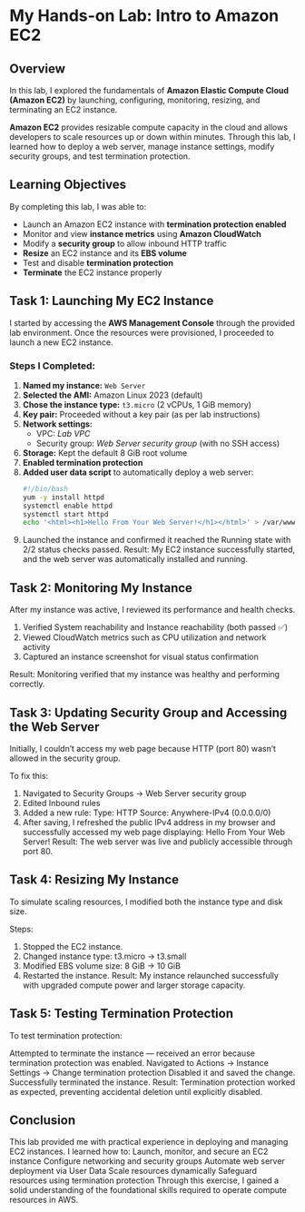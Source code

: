 # My Hands-on Lab: Intro to Amazon EC2
## Overview
In this lab, I explored the fundamentals of **Amazon Elastic Compute Cloud (Amazon EC2)** by launching, configuring, monitoring, resizing, and terminating an EC2 instance.

**Amazon EC2** provides resizable compute capacity in the cloud and allows developers to scale resources up or down within minutes. Through this lab, I learned how to deploy a web server, manage instance settings, modify security groups, and test termination protection.

## Learning Objectives
By completing this lab, I was able to:

- Launch an Amazon EC2 instance with **termination protection enabled**
- Monitor and view **instance metrics** using **Amazon CloudWatch**
- Modify a **security group** to allow inbound HTTP traffic
- **Resize** an EC2 instance and its **EBS volume**
- Test and disable **termination protection**
- **Terminate** the EC2 instance properly

## Task 1: Launching My EC2 Instance
I started by accessing the **AWS Management Console** through the provided lab environment. Once the resources were provisioned, I proceeded to launch a new EC2 instance.

### Steps I Completed:
1. **Named my instance:** `Web Server`
2. **Selected the AMI:** Amazon Linux 2023 (default)
3. **Chose the instance type:** `t3.micro` (2 vCPUs, 1 GiB memory)
4. **Key pair:** Proceeded without a key pair (as per lab instructions)
5. **Network settings:**
   - VPC: *Lab VPC*
   - Security group: *Web Server security group* (with no SSH access)
6. **Storage:** Kept the default 8 GiB root volume
7. **Enabled termination protection**
8. **Added user data script** to automatically deploy a web server:
   ```bash
   #!/bin/bash
   yum -y install httpd
   systemctl enable httpd
   systemctl start httpd
   echo '<html><h1>Hello From Your Web Server!</h1></html>' > /var/www/html/index.html

9. Launched the instance and confirmed it reached the Running state with 2/2 status checks passed.
Result: My EC2 instance successfully started, and the web server was automatically installed and running.

## Task 2: Monitoring My Instance
After my instance was active, I reviewed its performance and health checks.

1. Verified System reachability and Instance reachability (both passed ✅)
2. Viewed CloudWatch metrics such as CPU utilization and network activity
3. Captured an instance screenshot for visual status confirmation

Result: Monitoring verified that my instance was healthy and performing correctly.

## Task 3: Updating Security Group and Accessing the Web Server
Initially, I couldn’t access my web page because HTTP (port 80) wasn’t allowed in the security group.

To fix this:
1. Navigated to Security Groups → Web Server security group
2. Edited Inbound rules
3. Added a new rule:
    Type: HTTP
    Source: Anywhere-IPv4 (0.0.0.0/0)
4. After saving, I refreshed the public IPv4 address in my browser and successfully accessed my web page displaying:
    Hello From Your Web Server!
Result: The web server was live and publicly accessible through port 80.

## Task 4: Resizing My Instance
To simulate scaling resources, I modified both the instance type and disk size.

Steps:
1. Stopped the EC2 instance.
2. Changed instance type: t3.micro → t3.small
3. Modified EBS volume size: 8 GiB → 10 GiB
4. Restarted the instance.
Result: My instance relaunched successfully with upgraded compute power and larger storage capacity.

## Task 5: Testing Termination Protection
To test termination protection:

Attempted to terminate the instance — received an error because termination protection was enabled.
Navigated to Actions → Instance Settings → Change termination protection
Disabled it and saved the change.
Successfully terminated the instance.
Result: Termination protection worked as expected, preventing accidental deletion until explicitly disabled.

## Conclusion
This lab provided me with practical experience in deploying and managing EC2 instances. I learned how to:
  Launch, monitor, and secure an EC2 instance
  Configure networking and security groups
  Automate web server deployment via User Data
  Scale resources dynamically
  Safeguard resources using termination protection
  Through this exercise, I gained a solid understanding of the foundational skills required to operate compute resources in AWS.
